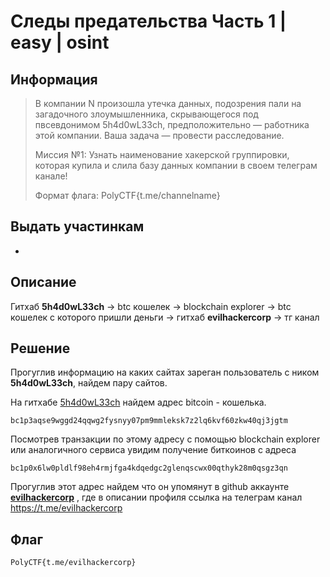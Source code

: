 # Следы предательства Часть 1 | easy | osint

## Информация

> В компании N произошла утечка данных, подозрения пали на загадочного злоумышленника, скрывающегося под пвсевдонимом 5h4d0wL33ch, предположительно — работника этой компании. Ваша задача — провести расследование. 
> 
> Миссия №1: Узнать наименование хакерской группировки, которая купила и слила базу данных компании в своем телеграм канале! 
> 
> Формат флага: PolyCTF{t.me/channelname}

## Выдать участинкам
-

## Описание
Гитхаб **5h4d0wL33ch** -> btc кошелек -> blockchain explorer -> btc кошелек с которого пришли деньги -> гитхаб **evilhackercorp** -> тг канал

## Решение
Прогуглив информацию на каких сайтах зареган пользователь с ником **5h4d0wL33ch**, найдем пару сайтов.

На гитхабе [5h4d0wL33ch](https://github.com/5h4d0wL33ch) найдем адрес bitcoin - кошелька.

	bc1p3aqse9wggd24qqwg2fysnyy07pm9mmleksk7z2lq6kvf60zkw40qj3jgtm

Посмотрев транзакции по этому адресу с помощью blockchain explorer или аналогичного сервиса увидим получение биткоинов с адреса 

	bc1p0x6lw0pldlf98eh4rmjfga4kdqedgc2glenqscwx00qthyk28m0qsgz3qn

Прогуглив этот адрес найдем что он упомянут в github аккаунте **[evilhackercorp](https://github.com/evilhackercorp)** , где в описании профиля ссылка на телеграм канал https://t.me/evilhackercorp

## Флаг
`PolyCTF{t.me/evilhackercorp}`